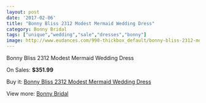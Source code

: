 ```yaml
---
layout: post
date: '2017-02-06'
title: "Bonny Bliss 2312 Modest Mermaid Wedding Dress"
category: Bonny Bridal
tags: ["unique","wedding","sale","dresses","bonny"]
image: http://www.eudances.com/990-thickbox_default/bonny-bliss-2312-modest-mermaid-wedding-dress.jpg
---
```

Bonny Bliss 2312 Modest Mermaid Wedding Dress

On Sales: **$351.99**
<a href="https://www.eudances.com/en/bonny-bridal/353-bonny-bliss-2312-modest-mermaid-wedding-dress.html"><amp-img layout="responsive" width="600" height="600" src="//www.eudances.com/990-thickbox_default/bonny-bliss-2312-modest-mermaid-wedding-dress.jpg" alt="Bonny Bliss 2312 Modest Mermaid Wedding Dress 0" /></a>
<a href="https://www.eudances.com/en/bonny-bridal/353-bonny-bliss-2312-modest-mermaid-wedding-dress.html"><amp-img layout="responsive" width="600" height="600" src="//www.eudances.com/991-thickbox_default/bonny-bliss-2312-modest-mermaid-wedding-dress.jpg" alt="Bonny Bliss 2312 Modest Mermaid Wedding Dress 1" /></a>

Buy it: [Bonny Bliss 2312 Modest Mermaid Wedding Dress](https://www.eudances.com/en/bonny-bridal/353-bonny-bliss-2312-modest-mermaid-wedding-dress.html "Bonny Bliss 2312 Modest Mermaid Wedding Dress")

View more: [Bonny Bridal](https://www.eudances.com/en/3-bonny-bridal "Bonny Bridal")